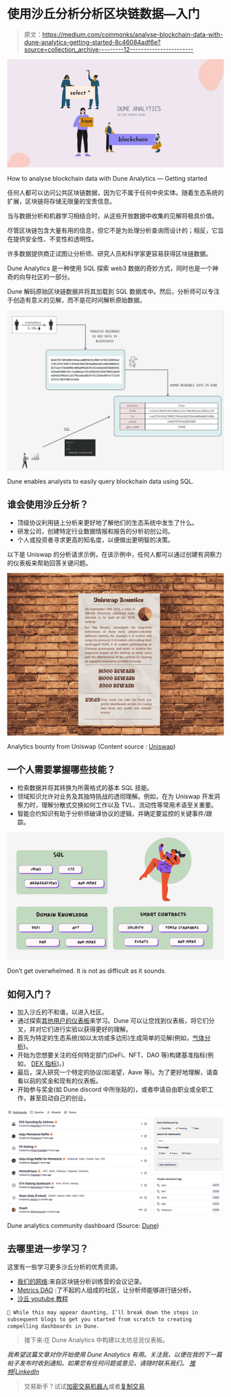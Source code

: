 # 使用沙丘分析分析区块链数据—入门

> 原文：<https://medium.com/coinmonks/analyse-blockchain-data-with-dune-analytics-getting-started-8c46084adf6e?source=collection_archive---------12----------------------->

![](img/e716d79b1edf4352ff1d477939640d28.png)

How to analyse blockchain data with Dune Analytics — Getting started

任何人都可以访问公共区块链数据，因为它不属于任何中央实体。随着生态系统的扩展，区块链将存储无限量的宝贵信息。

当与数据分析和机器学习相结合时，从这些开放数据中收集的见解将极具价值。

尽管区块链包含大量有用的信息，但它不是为处理分析查询而设计的；相反，它旨在提供安全性、不变性和透明性。

许多数据提供商正试图让分析师、研究人员和科学家更容易获得区块链数据。

Dune Analytics 是一种使用 SQL 探索 web3 数据的奇妙方式，同时也是一个神奇的向导社区的一部分。

Dune 解码原始区块链数据并将其加载到 SQL 数据库中。然后，分析师可以专注于创造有意义的见解，而不是花时间解析原始数据。

![](img/e7d33b6736b7c7c6a5c9255f4c653c61.png)

Dune enables analysts to easily query blockchain data using SQL.

## 谁会使用沙丘分析？

*   顶级协议利用链上分析来更好地了解他们的生态系统中发生了什么。
*   研发公司，创建特定行业数据情报和报告的分析初创公司。
*   个人或投资者寻求更高的知名度，以便做出更明智的决策。

以下是 Uniswap 的分析请求示例，在该示例中，任何人都可以通过创建有洞察力的仪表板来帮助回答关键问题。

![](img/c4d6a55eabb024d84c1e7357b997f906.png)

Analytics bounty from Uniswap (Content source : [Uniswap](https://unigrants.notion.site/Getting-started-with-Uniswap-Analytics-0d325ecd19ca4f9d91ee9bb4bd2e0277))

## 一个人需要掌握哪些技能？

*   检索数据并将其转换为所需格式的基本 SQL 技能。
*   领域知识允许对业务及其独特挑战的透彻理解。例如，在为 Uniswap 开发洞察力时，理解分散式交换如何工作以及 TVL、流动性等常用术语至关重要。
*   智能合约知识有助于分析师破译协议的逻辑，并确定要监控的关键事件/跟踪。

![](img/ffaa15b8f59b079ab5b5f7b163f30627.png)

Don’t get overwhelmed. It is not as difficult as it sounds.

## 如何入门？

*   加入沙丘的不和谐，以进入社区。
*   通过探索[其他用户的仪表板](https://dune.com/browse/dashboards)来学习。Dune 可以让您找到仪表板，将它们分叉，并对它们进行实验以获得更好的理解。
*   首先为特定的生态系统(如以太坊或多边形)生成简单的见解(例如，[气体分析](https://dune.com/hildobby/Gas))。
*   开始为您想要关注的任何特定部门(DeFi、NFT、DAO 等)构建基准指标(例如， [DEX 指标](https://dune.com/hagaetc/dex-metrics))。)
*   最后，深入研究一个特定的协议(如渴望，Aave 等)。为了更好地理解，请查看以前的奖金和现有的仪表板。
*   开始参与奖金(如 Dune discord 中所张贴的)，或者申请自由职业或全职工作，甚至启动自己的创业。

![](img/2bc6163c5e49509f6a98b9fc635b24d4.png)

Dune analytics community dashboard (Source: [Dune](https://dune.com/browse/dashboards))

## 去哪里进一步学习？

这里有一些学习更多沙丘分析的优秀资源。

*   [我们的网络](https://ournetwork.mirror.xyz/gP16wLY-9BA1E_ZuOSv1EUAgYGfK9mELNza8cfgMWPQ):来自区块链分析训练营的会议记录。
*   [Metrics DAO](https://metricsdao.xyz/) :了不起的人组成的社区，让分析师能够进行链分析。
*   [沙丘 youtube 教程](https://www.youtube.com/playlist?list=PLK3b5d4iK10ext4v-GBySekaA8-GP8quD)

```
💁 While this may appear daunting, I’ll break down the steps in subsequent blogs to get you started from scratch to creating compelling dashboards in Dune.
```

> 接下来:在 Dune Analytics 中构建以太坊总览仪表板。

*我希望这篇文章对你开始使用 Dune Analytics 有用。关注我，以便在我的下一篇帖子发布时收到通知。如果您有任何问题或意见，请随时联系我们。* [*推特*](https://twitter.com/kirubakumaresh)*|*[*LinkedIn*](https://www.linkedin.com/in/kirubakumaresh/)

> 交易新手？试试[加密交易机器人](/coinmonks/crypto-trading-bot-c2ffce8acb2a)或者[复制交易](/coinmonks/top-10-crypto-copy-trading-platforms-for-beginners-d0c37c7d698c)